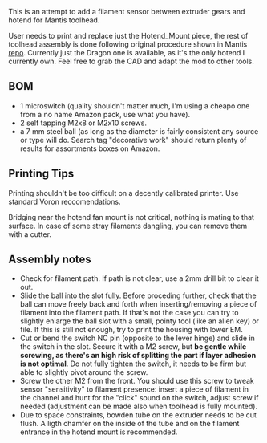 This is an attempt to add a filament sensor between extruder gears and hotend for Mantis toolhead.

User needs to print and replace just the Hotend_Mount piece, the rest of toolhead assembly is done following original procedure shown in Mantis [repo](https://github.com/mandryd/VoronUsers/tree/master/printer_mods/Long/Mantis_Dual_5015).
Currently just the Dragon one is available, as it's the only hotend I currently own. Feel free to grab the CAD and adapt the mod to other tools.

## BOM
- 1 microswitch (quality shouldn't matter much, I'm using a cheapo one from a no name Amazon pack, use what you have).
- 2 self tapping M2x8 or M2x10 screws. 
- a 7 mm steel ball (as long as the diameter is fairly consistent any source or type will do. Search tag "decorative work" should return plenty of results for assortments boxes on Amazon.

## Printing Tips
Printing shouldn't be too difficult on a decently calibrated printer. Use standard Voron reccomendations.

Bridging near the hotend fan mount is not critical, nothing is mating to that surface. In case of some stray filaments dangling, you can remove them with a cutter.

## Assembly notes
- Check for filament path. If path is not clear, use a 2mm drill bit to clear it out.
- Slide the ball into the slot fully. Before proceding further, check that the ball can move freely back and forth when inserting/removing a piece of filament into the filament path.
If that's not the case you can try to slightly enlarge the ball slot with a small, pointy tool (like an allen key) or file.
If this is still not enough, try to print the housing with lower EM.
- Cut or bend the switch NC pin (opposite to the lever hinge) and slide in the switch in the slot. Secure it with a M2 screw, but **be gentle while screwing, as there's an high risk of splitting the part if layer adhesion is not optimal**. 
Do not fully tighten the switch, it needs to be firm but able to slightly pivot around the screw.
- Screw the other M2 from the front. 
You should use this screw to tweak sensor "sensitivity" to filament presence: insert a piece of filament in the channel and hunt for the "click" sound on the switch, adjust screw if needed (adjustment can be made also when toolhead is fully mounted).
- Due to space constraints, bowden tube on the extruder needs to be cut flush. A ligth chamfer on the inside of the tube and on the filament entrance in the hotend mount is recommended.
